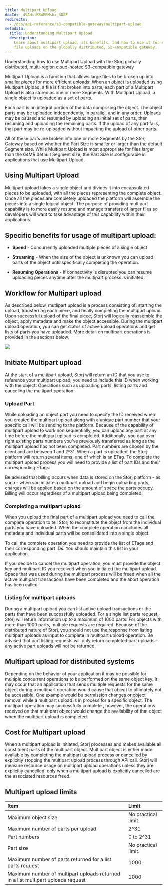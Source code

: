 ```yaml
---
title: Multipart Upload
docId: _49AHstKRWMEMsbx_SQ8P
redirects:
  - /dcs/api-reference/s3-compatible-gateway/multipart-upload
metadata:
  title: Understanding Multipart Upload
  description:
    Learn about multipart upload, its benefits, and how to use it for efficient
    file uploads on the globally distributed, S3-compatible gateway.
---
```


Understanding how to use Multipart Upload with the Storj globally distributed, multi-region cloud-hosted S3-compatible gateway

Multipart Upload is a function that allows large files to be broken up into smaller pieces for more efficient uploads. When an object is uploaded using Multipart Upload, a file is first broken into parts, each part of a Multipart Upload is also stored as one or more Segments. With Multipart Upload, a single object is uploaded as a set of parts.

Each part is an integral portion of the data comprising the object. The object parts may be uploaded independently, in parallel, and in any order. Uploads may be paused and resumed by uploading an initial set of parts, then resuming and uploading the remaining parts. If the upload of any part fails, that part may be re-uploaded without impacting the upload of other parts.

All of these parts are broken into one or more Segments by the Storj Gateway based on whether the Part Size is smaller or larger than the default Segment size. While Multipart Upload is most appropriate for files larger than the 64MB default Segment size, the Part Size is configurable in applications that use Multipart Upload.

## Using Multipart Upload

Multipart upload takes a single object and divides it into encapsulated pieces to be uploaded, with all the pieces representing the complete object. Once all the pieces are completely uploaded the platform will assemble the pieces into a single logical object. The purpose of providing multipart capability is to more easily resume and manage transfers of larger files so developers will want to take advantage of this capability within their applications.

## Specific benefits for usage of multipart upload:

- **Speed** - Concurrently uploaded multiple pieces of a single object

- **Streaming** - When the size of the object is unknown you can upload parts of the object until specifically completing the operation.

- **Resuming Operations** - If connectivity is disrupted you can resume uploading pieces anytime after the multipart process is initiated.

## Workflow for Multipart upload

As described below, mutlipart upload is a process consisting of: starting the upload, transferring each piece, and finally completing the multipart upload. Upon successful upload of the final piece, Storj will logically reassemble the object, apply metadata and make the object accessible. During the multipart upload operation, you can get status of active upload operations and get lists of parts you have uploaded. More detail on multipart operations is provided in the sections below.

![](https://link.us1.storjshare.io/raw/jua7rls6hkx5556qfcmhrqed2tfa/docs/images/9qF0Kk8WCViIQLFoL5pZD_storj.png)

## Initiate Multipart upload

At the start of a multipart upload, Storj will return an ID that you use to reference your multipart upload; you need to include this ID when working with the object. Operations such as uploading parts, listing parts and canceling the multipart operation.

### Upload Part

While uploading an object part you need to specify the ID received when you created the multipart upload along with a unique part number that your specific call will be sending to the platform. Because of the capability of multipart upload to work non sequentially, you can upload any part at any time before the multipart upload is completed. Additionally, you can over right existing parts numbers you've previously transferred as long as the multipart upload has not been completed. Part numbers are chosen by the client and are between 1 and 2^31. When a part is uploaded, the Storj platform will return several items, one of which is an ETag. To complete the multipart upload process you will need to provide a list of part IDs and their corresponding ETags.

Be advised that billing occurs when data is stored on the Storj platform - as such - when you initiate a multipart upload and begin uploading parts, charges will be applied based on the amount of space the parts occupy. Billing will occur regardless of a multipart upload being completed.

### Completing a multipart upload

When you upload the final part of a multipart upload you need to call the complete operation to tell Storj to reconstitute the object from the individual parts you have uploaded. When the complete operation concludes all metadata and individual parts will be consolidated into a single object.

To call the complete operation you need to provide the list of ETags and their corresponding part IDs. You should maintain this list in your application.

If you decide to cancel the multipart operation, you must provide the object key and multipart ID you received when you initiated the multipart upload. Space that was used during the multipart process will be freed when all the active multipart transactions have been completed and the abort operation has been called.

### Listing for multipart uploads

During a multipart upload you can list active upload transactions or the parts that have been successfully uploaded. For a single list parts request, Storj will return information up to a maximum of 1000 parts. For objects with more than 1000 parts, multiple requests are required. Because of the distributed nature of Storj, you should not use the response from listing multipart uploads as input to complete in multipart upload operation. Be advised that part listing requests will only return completed part uploads - any active part uploads will not be returned.

## Multipart upload for distributed systems

Depending on the behavior of your application it may be possible for multiple concurrent operations to be performed on the same object key. It may occur that an application that sends multiple requests for the same object during a multipart operation would cause that object to ultimately not be accessible. One example would be permission changes or object removal while a multipart upload is in process for a specific object. The multipart operation may successfully complete , however, the operations received on that multipart object would change the availability of that object when the multipart upload is completed.

## Cost for Multipart upload

When a multipart upload is initiated, Storj processes and makes available all constituent parts of the multipart object. Multipart object is either made available by completing the multipart upload process or cancelled by explicitly stopping the multipart upload process through API call. Storj will measure resource usage on multipart upload operations unless they are explicitly cancelled. only when a multipart upload is explicitly cancelled are the associated resources freed.

## Multipart upload limits

| **Item**                                                                         | **Limit**           |
| :------------------------------------------------------------------------------- | :------------------ |
| Maximum object size                                                              | No practical limit. |
| Maximum number of parts per upload                                               | 2^31                |
| Part numbers                                                                     | 0 to 2^31           |
| Part size                                                                        | No practical limit. |
| Maximum number of parts returned for a list parts request                        | 1000                |
| Maximum number of multipart uploads returned in a list multipart uploads request | 1000                |
